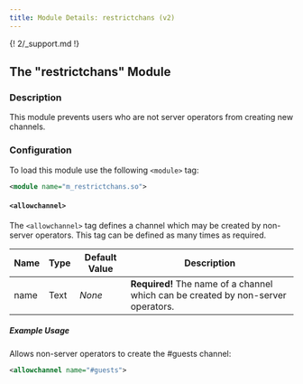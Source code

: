 ```yaml
---
title: Module Details: restrictchans (v2)
---
```


{! 2/_support.md !}

## The "restrictchans" Module

### Description

This module prevents users who are not server operators from creating new channels.

### Configuration

To load this module use the following `<module>` tag:

```xml
<module name="m_restrictchans.so">
```

#### `<allowchannel>`

The `<allowchannel>` tag defines a channel which may be created by non-server operators. This tag can be defined as many times as required.

Name | Type | Default Value | Description
---- | ---- | ------------- | -----------
name | Text | *None*        | **Required!** The name of a channel which can be created by non-server operators.

##### Example Usage

Allows non-server operators to create the #guests channel:

```xml
<allowchannel name="#guests">
```
